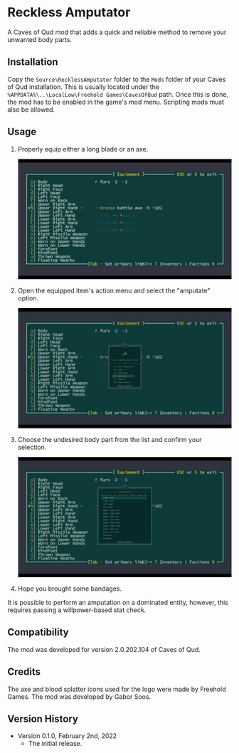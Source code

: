 # Reckless Amputator

A Caves of Qud mod that adds a quick and reliable method to remove your unwanted
body parts.


## Installation

Copy the `Source\RecklessAmputator` folder to the `Mods` folder of your Caves of
Qud installation. This is usually located under the
`%APPDATA%\..\LocalLow\Freehold Games\CavesOfQud` path. Once this is done, the
mod has to be enabled in the game's mod menu. Scripting mods must also be
allowed.


## Usage

 1. Properly equip either a long blade or an axe.

    ![Equipment screen.](Documentation/equipment.png?raw=true)

 2. Open the equipped item's action menu and select the "amputate" option.

    ![Action menu.](Documentation/action-menu.png?raw=true)

 3. Choose the undesired body part from the list and confirm your selection.

    ![Body part list.](Documentation/body-part-list.png?raw=true)

 4. Hope you brought some bandages.

It is possible to perform an amputation on a dominated entity, however, this
requires passing a willpower-based stat check.


## Compatibility

The mod was developed for version 2.0.202.104 of Caves of Qud.


## Credits

The axe and blood splatter icons used for the logo were made by Freehold Games.
The mod was developed by Gabor Soos.


## Version History

- Version 0.1.0, February 2nd, 2022
  - The initial release.
